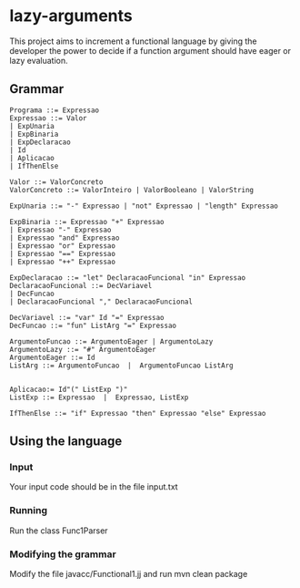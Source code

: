 # lazy-arguments
This project aims to increment a functional language by giving the developer the power to decide if a function argument should have eager or lazy evaluation.

## Grammar
```
Programa ::= Expressao
Expressao ::= Valor
| ExpUnaria
| ExpBinaria
| ExpDeclaracao
| Id 
| Aplicacao
| IfThenElse
 
Valor ::= ValorConcreto
ValorConcreto ::= ValorInteiro | ValorBooleano | ValorString

ExpUnaria ::= "-" Expressao | "not" Expressao | "length" Expressao

ExpBinaria ::= Expressao "+" Expressao
| Expressao "-" Expressao
| Expressao "and" Expressao
| Expressao "or" Expressao
| Expressao "==" Expressao
| Expressao "++" Expressao
 
ExpDeclaracao ::= "let" DeclaracaoFuncional "in" Expressao
DeclaracaoFuncional ::= DecVariavel
| DecFuncao
| DeclaracaoFuncional "," DeclaracaoFuncional

DecVariavel ::= "var" Id "=" Expressao
DecFuncao ::= "fun" ListArg "=" Expressao

ArgumentoFuncao ::= ArgumentoEager | ArgumentoLazy
ArgumentoLazy ::= "#" ArgumentoEager
ArgumentoEager ::= Id
ListArg ::= ArgumentoFuncao  |  ArgumentoFuncao ListArg


Aplicacao:= Id"(" ListExp ")"
ListExp ::= Expressao  |  Expressao, ListExp

IfThenElse ::= "if" Expressao "then" Expressao "else" Expressao
```

## Using the language

### Input
Your input code should be in the file input.txt

### Running
Run the class Func1Parser

### Modifying the grammar
Modify the file javacc/Functional1.jj and run mvn clean package

